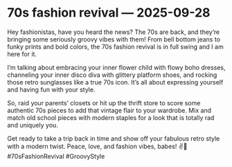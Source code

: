 # 70s fashion revival — 2025-09-28

Hey fashionistas, have you heard the news? The 70s are back, and they’re bringing some seriously groovy vibes with them! From bell bottom jeans to funky prints and bold colors, the 70s fashion revival is in full swing and I am here for it.

I’m talking about embracing your inner flower child with flowy boho dresses, channeling your inner disco diva with glittery platform shoes, and rocking those retro sunglasses like a true 70s icon. It’s all about expressing yourself and having fun with your style.

So, raid your parents’ closets or hit up the thrift store to score some authentic 70s pieces to add that vintage flair to your wardrobe. Mix and match old school pieces with modern staples for a look that is totally rad and uniquely you.

Get ready to take a trip back in time and show off your fabulous retro style with a modern twist. Peace, love, and fashion vibes, babes! ✌️🌸 #70sFashionRevival #GroovyStyle